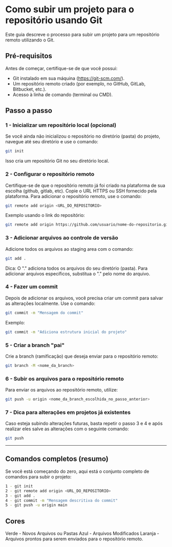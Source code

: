 
# Como subir um projeto para o repositório usando Git

Este guia descreve o processo para subir um projeto para um repositório remoto utilizando o Git.


## Pré-requisitos

Antes de começar, certifique-se de que você possui:

- Git instalado em sua máquina (https://git-scm.com/).
- Um repositório remoto criado (por exemplo, no GitHub, GitLab, Bitbucket, etc.).
- Acesso à linha de comando (terminal ou CMD).

## Passo a passo

### 1 - Inicializar um repositório local (opcional)
Se você ainda não inicializou o repositório no diretório (pasta) do projeto, navegue até seu diretório e use o comando:

```bash
git init
```
Isso cria um repositório Git no seu diretório local.

### 2 - Configurar o repositório remoto
Certifique-se de que o repositório remoto já foi criado na plataforma de sua escolha (github, gitlab, etc). Copie o URL HTTPS ou SSH fornecido pela plataforma. Para adicionar o repositório remoto, use o comando:

```bash
git remote add origin <URL_DO_REPOSITORIO>
```

Exemplo usando o link do repositório: 

```bash
git remote add origin https://github.com/usuario/nome-do-repositorio.git
```

### 3 - Adicionar arquivos ao controle de versão
Adicione todos os arquivos ao staging area com o comando:

```bash
git add .
```

Dica: O "." adiciona todos os arquivos do seu diretório (pasta). Para adicionar arquivos específicos, substitua o "." pelo nome do arquivo.

### 4 - Fazer um commit
Depois de adicionar os arquivos, você precisa criar um commit para salvar as alterações localmente. Use o comando:

```bash
git commit -m "Mensagem do commit"
```

Exemplo:

```bash
git commit -m "Adiciona estrutura inicial do projeto"
```

### 5 - Criar a branch "pai"
Crie a branch (ramificação) que deseja enviar para o repositório remoto:

```bash
git branch -M <nome_da_branch>
```

### 6 - Subir os arquivos para o repositório remoto
Para enviar os arquivos ao repositório remoto, utilize:

```bash
git push -u origin <nome_da_branch_escolhida_no_passo_anterior>
```

### 7 - Dica para alterações em projetos já existentes
Caso esteja subindo alterações futuras, basta repetir o passo 3 e 4 e após realizar eles salve as alterações com o seguinte comando:

```bash
git push
```

-------------------------------------------------------------------

## Comandos completos (resumo)

Se você está começando do zero, aqui está o conjunto completo de comandos para subir o projeto:

```bash
1 - git init
2 - git remote add origin <URL_DO_REPOSITORIO>
3 - git add .
4 - git commit -m "Mensagem descritiva do commit"
5 - git push -u origin main
```

## Cores
Verde - Novos Arquivos ou Pastas
Azul - Arquivos Modificados
Laranja - Arquivos prontos para serem enviados para o repositório remoto.

